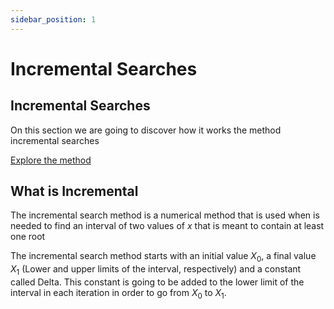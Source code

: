 ```yaml
---
sidebar_position: 1
---
```


# Incremental Searches

## Incremental Searches

On this section we are going to discover how it works the method incremental searches

[Explore the method](../../methods/busquedasIncrementales)

## What is Incremental

The incremental search method is a numerical method that is used when is needed to find an interval of two values of $x$ that is meant to contain at least one root

The incremental search method starts with an initial value $X_0$, a final value $X_1$ (Lower and upper limits of the interval, respectively) and a constant called Delta. This constant is going to be added to the lower limit of the interval in each iteration in order to go from $X_0$ to $X_1$.